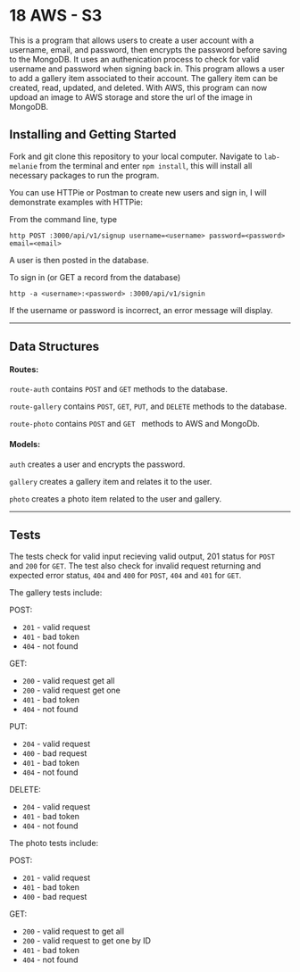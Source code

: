 # 18 AWS - S3
This is a program that allows users to create a user account with a username, email, and password, then encrypts the password before saving to the MongoDB. It uses an authenication process to check for valid username and password when signing back in. This program allows a user to add a gallery item associated to their account. The gallery item can be created, read, updated, and deleted. With AWS, this program can now updoad an image to AWS storage and store the url of the image in MongoDB.

## Installing and Getting Started
Fork and git clone this repository to your local computer. Navigate to `lab-melanie` from the terminal and enter `npm install`, this will install all necessary packages to run the program.

You can use HTTPie or Postman to create new users and sign in, I will demonstrate examples with HTTPie:

From the command line, type
```
http POST :3000/api/v1/signup username=<username> password=<password> email=<email>
```
A user is then posted in the database.

To sign in (or GET a record from the database)
```
http -a <username>:<password> :3000/api/v1/signin
```
If the username or password is incorrect, an error message will display.

---

## Data Structures
#### Routes:

`route-auth` contains `POST` and `GET` methods to the database.

`route-gallery` contains `POST`, `GET`, `PUT`, and `DELETE` methods to the database.

`route-photo` contains `POST` and `GET ` methods to AWS and MongoDb.

#### Models:
`auth` creates a user and encrypts the password.

`gallery` creates a gallery item and relates it to the user.

`photo` creates a photo item related to the user and gallery.

---

## Tests
The tests check for valid input recieving valid output, 201 status for `POST` and `200` for `GET`.
The test also check for invalid request returning and expected error status, `404` and `400` for `POST`, `404` and `401` for `GET`.

The gallery tests include:

POST:
* `201` - valid request
* `401` - bad token
* `404` - not found

GET:
* `200` - valid request get all
* `200` - valid request get one
* `401` - bad token
* `404` - not found

PUT:
* `204` - valid request
* `400` - bad request
* `401` - bad token
* `404` - not found

DELETE:
* `204` - valid request
* `401` - bad token
* `404` - not found

The photo tests include:

POST:
* `201` - valid request
* `401` - bad token
* `400` - bad request

GET:
* `200` - valid request to get all
* `200` - valid request to get one by ID
* `401` - bad token
* `404` - not found
